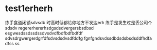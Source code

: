# test1erherh
练手食道闭锁sdvsdb
时高时低都给你地方不发达erh
练手是发生过是丢公司个sdsdv
regererhererhsdgsdsdvergersbsdbsd
esgwesdssdssdssdvsdvdfbdfbdfbdfdf
sdvsdrgwergerdgrfdfsdvsdsdvsdfddfg
fgnfgndsvdssdbdsdsbsdsddfhdfa
dfss
ss
